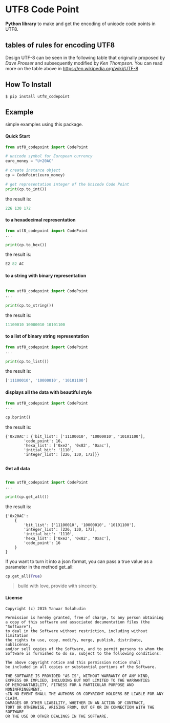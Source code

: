 # UTF8 Code Point

**Python library** to make and get the encoding of unicode code points in UTF8.

## tables of rules for encoding UTF8

Design UTF-8 can be seen in the following table that originally 
proposed by *Dave Prosser* and subsequently modified by *Ken Thompson*. You 
can read more on the table above in https://en.wikipedia.org/wiki/UTF-8

## How To Install
```
$ pip install utf8_codepoint
```


## Example

simple examples using this package.

#### Quick Start

```python
from utf8_codepoint import CodePoint

# unicode symbol for European currency
euro_money = "U+20AC"

# create instance object
cp = CodePoint(euro_money)

# get representation integer of the Unicode Code Point
print(cp.to_int())
```

the result is:


```python
226 130 172
```

#### to a hexadecimal representation

```python
from utf8_codepoint import CodePoint
...	

print(cp.to_hex())
```

the result is:

```python
E2 82 AC
```
	
#### to a string with binary representation

```python
	
from utf8_codepoint import CodePoint
...
	
print(cp.to_string())
```
	
the result is:

```python
11100010 10000010 10101100
```

#### to a list of binary string representation

```python
from utf8_codepoint import CodePoint
...
	
print(cp.to_list())
```

the result is:

```python
['11100010', '10000010', '10101100']
```

#### displays all the data with beautiful style

```python
from utf8_codepoint import CodePoint
...
	
cp.bprint()
```

the result is:

```
{'0x20AC': {'bit_list': ['11100010', '10000010', '10101100'],
        'code_point': 16,
        'hexa_list': ['0xe2', '0x82', '0xac'],
        'initial_bit': '1110',
        'integer_list': [226, 130, 172]}}
        
```
   
**Get all data**

```python

from utf8_codepoint import CodePoint
...
	
print(cp.get_all())
```
	
the result is:

```
{'0x20AC': 
	{
		'bit_list': ['11100010', '10000010', '10101100'], 
		'integer_list': [226, 130, 172], 
		'initial_bit': '1110', 
		'hexa_list': ['0xe2', '0x82', '0xac'], 
		'code_point': 16
	}
}
```

If you want to turn it into a json format, you can pass a 
true value as a parameter in the method get_all:

```python
cp.get_all(True)
```

> build with love, provide with sincerity.

#### License

```
Copyright (c) 2015 Yanwar Solahudin

Permission is hereby granted, free of charge, to any person obtaining 
a copy of this software and associated documentation files (the "Software"), 
to deal in the Software without restriction, including without limitation 
the rights to use, copy, modify, merge, publish, distribute, sublicense, 
and/or sell copies of the Software, and to permit persons to whom the 
Software is furnished to do so, subject to the following conditions:

The above copyright notice and this permission notice shall 
be included in all copies or substantial portions of the Software.

THE SOFTWARE IS PROVIDED "AS IS", WITHOUT WARRANTY OF ANY KIND, 
EXPRESS OR IMPLIED, INCLUDING BUT NOT LIMITED TO THE WARRANTIES 
OF MERCHANTABILITY, FITNESS FOR A PARTICULAR PURPOSE AND NONINFRINGEMENT. 
sIN NO EVENT SHALL THE AUTHORS OR COPYRIGHT HOLDERS BE LIABLE FOR ANY CLAIM, 
DAMAGES OR OTHER LIABILITY, WHETHER IN AN ACTION OF CONTRACT, 
TORT OR OTHERWISE, ARISING FROM, OUT OF OR IN CONNECTION WITH THE SOFTWARE 
OR THE USE OR OTHER DEALINGS IN THE SOFTWARE.

```

